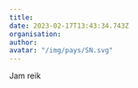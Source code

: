 ```yaml
---
title: 
date: 2023-02-17T13:43:34.743Z
organisation: 
author: 
avatar: "/img/pays/SN.svg"
---
```


Jam reik